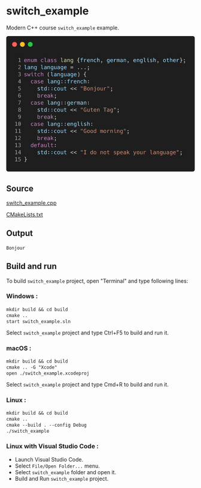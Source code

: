 # switch_example

Modern C++ course `switch_example` example.

![switch_example](../../../docs/pictures/language_basics/switch_example.png)

## Source

[switch_example.cpp](switch_example.cpp)

[CMakeLists.txt](CMakeLists.txt)

## Output

```
Bonjour
```

## Build and run

To build `switch_example` project, open "Terminal" and type following lines:

### Windows :

``` shell
mkdir build && cd build
cmake .. 
start switch_example.sln
```

Select `switch_example` project and type Ctrl+F5 to build and run it.

### macOS :

``` shell
mkdir build && cd build
cmake .. -G "Xcode"
open ./switch_example.xcodeproj
```

Select `switch_example` project and type Cmd+R to build and run it.

### Linux :

``` shell
mkdir build && cd build
cmake .. 
cmake --build . --config Debug
./switch_example
```

### Linux with Visual Studio Code :

* Launch Visual Studio Code.
* Select `File/Open Folder...` menu.
* Select `switch_example` folder and open it.
* Build and Run `switch_example` project.
